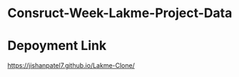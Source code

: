 # Consruct-Week-Lakme-Project-Data

# Depoyment Link 

<a href="https://jishanpatel7.github.io/Lakme-Clone/" target="_blank">https://jishanpatel7.github.io/Lakme-Clone/</a>



